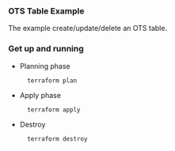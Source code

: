 ### OTS Table Example

The example create/update/delete an OTS table.

### Get up and running

* Planning phase

		terraform plan

* Apply phase

		terraform apply

* Destroy 

		terraform destroy
